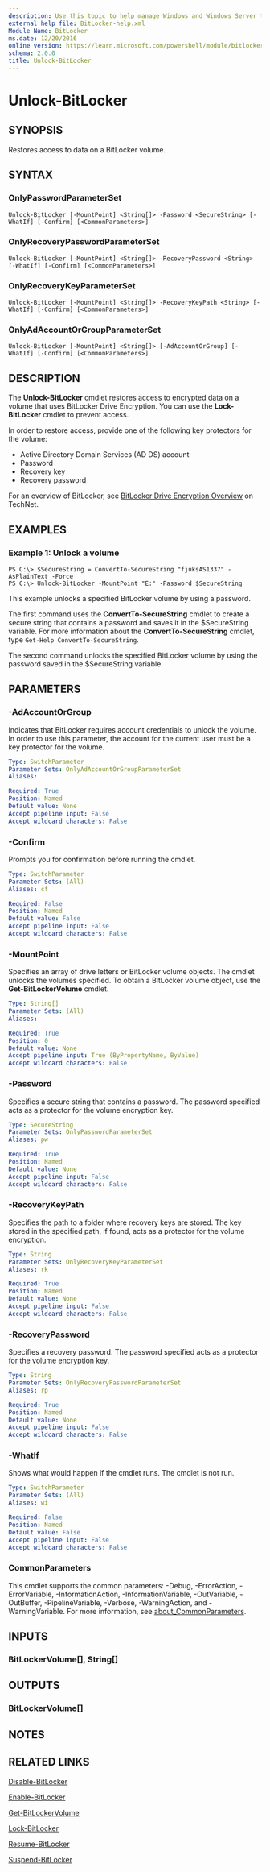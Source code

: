 ```yaml
---
description: Use this topic to help manage Windows and Windows Server technologies with Windows PowerShell.
external help file: BitLocker-help.xml
Module Name: BitLocker
ms.date: 12/20/2016
online version: https://learn.microsoft.com/powershell/module/bitlocker/unlock-bitlocker?view=windowsserver2019-ps&wt.mc_id=ps-gethelp
schema: 2.0.0
title: Unlock-BitLocker
---
```


# Unlock-BitLocker

## SYNOPSIS
Restores access to data on a BitLocker volume.

## SYNTAX

### OnlyPasswordParameterSet
```
Unlock-BitLocker [-MountPoint] <String[]> -Password <SecureString> [-WhatIf] [-Confirm] [<CommonParameters>]
```

### OnlyRecoveryPasswordParameterSet
```
Unlock-BitLocker [-MountPoint] <String[]> -RecoveryPassword <String> [-WhatIf] [-Confirm] [<CommonParameters>]
```

### OnlyRecoveryKeyParameterSet
```
Unlock-BitLocker [-MountPoint] <String[]> -RecoveryKeyPath <String> [-WhatIf] [-Confirm] [<CommonParameters>]
```

### OnlyAdAccountOrGroupParameterSet
```
Unlock-BitLocker [-MountPoint] <String[]> [-AdAccountOrGroup] [-WhatIf] [-Confirm] [<CommonParameters>]
```

## DESCRIPTION
The **Unlock-BitLocker** cmdlet restores access to encrypted data on a volume that uses BitLocker Drive Encryption.
You can use the **Lock-BitLocker** cmdlet to prevent access.

In order to restore access, provide one of the following key protectors for the volume: 

- Active Directory Domain Services (AD DS) account
- Password
- Recovery key
- Recovery password

For an overview of BitLocker, see [BitLocker Drive Encryption Overview](https://technet.microsoft.com/en-us/library/cc732774.aspx) on TechNet.

## EXAMPLES

### Example 1: Unlock a volume
```
PS C:\> $SecureString = ConvertTo-SecureString "fjuksAS1337" -AsPlainText -Force
PS C:\> Unlock-BitLocker -MountPoint "E:" -Password $SecureString
```

This example unlocks a specified BitLocker volume by using a password.

The first command uses the **ConvertTo-SecureString** cmdlet to create a secure string that contains a password and saves it in the $SecureString variable.
For more information about the **ConvertTo-SecureString** cmdlet, type `Get-Help ConvertTo-SecureString`.

The second command unlocks the specified BitLocker volume by using the password saved in the $SecureString variable.

## PARAMETERS

### -AdAccountOrGroup
Indicates that BitLocker requires account credentials to unlock the volume.
In order to use this parameter, the account for the current user must be a key protector for the volume.

```yaml
Type: SwitchParameter
Parameter Sets: OnlyAdAccountOrGroupParameterSet
Aliases: 

Required: True
Position: Named
Default value: None
Accept pipeline input: False
Accept wildcard characters: False
```

### -Confirm
Prompts you for confirmation before running the cmdlet.

```yaml
Type: SwitchParameter
Parameter Sets: (All)
Aliases: cf

Required: False
Position: Named
Default value: False
Accept pipeline input: False
Accept wildcard characters: False
```

### -MountPoint
Specifies an array of drive letters or BitLocker volume objects.
The cmdlet unlocks the volumes specified.
To obtain a BitLocker volume object, use the **Get-BitLockerVolume** cmdlet.

```yaml
Type: String[]
Parameter Sets: (All)
Aliases: 

Required: True
Position: 0
Default value: None
Accept pipeline input: True (ByPropertyName, ByValue)
Accept wildcard characters: False
```

### -Password
Specifies a secure string that contains a password.
The password specified acts as a protector for the volume encryption key.

```yaml
Type: SecureString
Parameter Sets: OnlyPasswordParameterSet
Aliases: pw

Required: True
Position: Named
Default value: None
Accept pipeline input: False
Accept wildcard characters: False
```

### -RecoveryKeyPath
Specifies the path to a folder where recovery keys are stored.
The key stored in the specified path, if found, acts as a protector for the volume encryption.

```yaml
Type: String
Parameter Sets: OnlyRecoveryKeyParameterSet
Aliases: rk

Required: True
Position: Named
Default value: None
Accept pipeline input: False
Accept wildcard characters: False
```

### -RecoveryPassword
Specifies a recovery password.
The password specified acts as a protector for the volume encryption key.

```yaml
Type: String
Parameter Sets: OnlyRecoveryPasswordParameterSet
Aliases: rp

Required: True
Position: Named
Default value: None
Accept pipeline input: False
Accept wildcard characters: False
```

### -WhatIf
Shows what would happen if the cmdlet runs.
The cmdlet is not run.

```yaml
Type: SwitchParameter
Parameter Sets: (All)
Aliases: wi

Required: False
Position: Named
Default value: False
Accept pipeline input: False
Accept wildcard characters: False
```

### CommonParameters
This cmdlet supports the common parameters: -Debug, -ErrorAction, -ErrorVariable, -InformationAction, -InformationVariable, -OutVariable, -OutBuffer, -PipelineVariable, -Verbose, -WarningAction, and -WarningVariable. For more information, see [about_CommonParameters](https://go.microsoft.com/fwlink/?LinkID=113216).

## INPUTS

### BitLockerVolume[], String[]

## OUTPUTS

### BitLockerVolume[]

## NOTES

## RELATED LINKS

[Disable-BitLocker](./Disable-BitLocker.md)

[Enable-BitLocker](./Enable-BitLocker.md)

[Get-BitLockerVolume](./Get-BitLockerVolume.md)

[Lock-BitLocker](./Lock-BitLocker.md)

[Resume-BitLocker](./Resume-BitLocker.md)

[Suspend-BitLocker](./Suspend-BitLocker.md)

